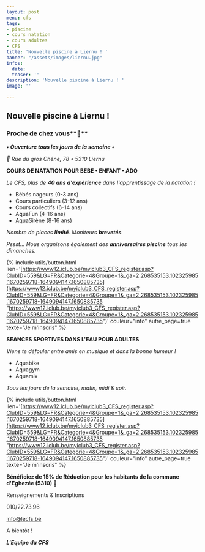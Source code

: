 ```yaml
---
layout: post
menu: cfs
tags:
- piscine
- cours natation
- cours adultes
- CFS
title: 'Nouvelle piscine à Liernu ! '
banner: "/assets/images/liernu.jpg"
infos:
  date: 
  teaser: ''
description: 'Nouvelle piscine à Liernu ! '
image: ''

---
```

## Nouvelle piscine à Liernu !

### Proche de chez vous**🤩**

**_• Ouverture tous les jours de la semaine •_**

_📍 Rue du gros Chêne, 78 • 5310 Liernu_

**COURS DE NATATION POUR BEBE • ENFANT • ADO**

_Le CFS, plus de **40 ans d'expérience** dans l'apprentissage de la natation !_

* Bébés nageurs (0-3 ans)
* Cours particuliers (3-12 ans)
* Cours collectifs (6-14 ans)
* AquaFun (4-16 ans)
* AquaSirène (8-16 ans)

_Nombre de places **limité**. Moniteurs **brevetés**._

_Pssst... Nous organisons également des **anniversaires piscine** tous les dimanches._

{% include utils/button.html  
lien='[https://www12.iclub.be/myiclub3_CFS_register.asp?ClubID=559&LG=FR&Categorie=4&Groupe=1&_ga=2.268535153.102325985.1670259718-1649094147.1650885735](https://www12.iclub.be/myiclub3_CFS_register.asp?ClubID=559&LG=FR&Categorie=4&Groupe=1&_ga=2.268535153.102325985.1670259718-1649094147.1650885735 "https://www12.iclub.be/myiclub3_CFS_register.asp?ClubID=559&LG=FR&Categorie=4&Groupe=1&_ga=2.268535153.102325985.1670259718-1649094147.1650885735")' couleur="info" autre_page=true texte="Je m'inscris" %}

**SEANCES SPORTIVES DANS L'EAU POUR ADULTES**

_Viens te défouler entre amis en musique et dans la bonne humeur !_

* Aquabike
* Aquagym
* Aquamix

_Tous les jours de la semaine, matin, midi & soir._

{% include utils/button.html  
lien='[https://www12.iclub.be/myiclub3_CFS_register.asp?ClubID=559&LG=FR&Categorie=4&Groupe=1&_ga=2.268535153.102325985.1670259718-1649094147.1650885735](https://www12.iclub.be/myiclub3_CFS_register.asp?ClubID=559&LG=FR&Categorie=4&Groupe=1&_ga=2.268535153.102325985.1670259718-1649094147.1650885735 "https://www12.iclub.be/myiclub3_CFS_register.asp?ClubID=559&LG=FR&Categorie=4&Groupe=1&_ga=2.268535153.102325985.1670259718-1649094147.1650885735")' couleur="info" autre_page=true texte="Je m'inscris" %}

**Bénéficiez de 15% de Réduction pour les habitants de la commune d'Eghezée (5310) 🥳**

Renseignements & Inscriptions

010/22.73.96

info@lecfs.be

A bientôt !

**_L'Equipe du CFS_**